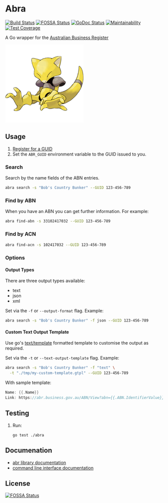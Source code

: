# Abra

[![Build Status](https://travis-ci.org/ace-teknologi/abra.svg?branch=master)](https://travis-ci.org/ace-teknologi/abra)
[![FOSSA Status](https://app.fossa.io/api/projects/git%2Bgithub.com%2Face-teknologi%2Fabra.svg?type=shield)](https://app.fossa.io/projects/git%2Bgithub.com%2Face-teknologi%2Fabra?ref=badge_shield)
[![GoDoc Status](https://godoc.org/github.com/ace-teknologi/abra?status.svg)](http://godoc.org/github.com/ace-teknologi/abra)
[![Maintainability](https://api.codeclimate.com/v1/badges/7d27d7ab62e538d6ced1/maintainability)](https://codeclimate.com/github/ace-teknologi/abra/maintainability)
[![Test Coverage](https://api.codeclimate.com/v1/badges/7d27d7ab62e538d6ced1/test_coverage)](https://codeclimate.com/github/ace-teknologi/abra/test_coverage)

A Go wrapper for the
[Australian Business Register](https://abr.business.gov.au/abrxmlsearch/abrxmlsearch.asmx)

![Australian Business Register Applicance](./abra.png)

## Usage

1. [Register for a GUID](https://www.abr.business.gov.au/RegisterAgreement.aspx)
2. Set the `ABR_GUID` environment variable to the GUID issued to you.

### Search

Search by the name fields of the ABN entries.

```bash
abra search -s "Bob's Country Bunker" --GUID 123-456-789
```

### Find by ABN

When you have an ABN you can get further information. For example:

```bash
abra find-abn -s 33102417032 --GUID 123-456-789
```

### Find by ACN

```bash
abra find-acn -s 102417032 --GUID 123-456-789
```

### Options

#### Output Types

There are three output types available:

* text
* json
* xml

Set via the `-f` or `--output-format` flag. Example:

```bash
abra search -s "Bob's Country Bunker" -f json --GUID 123-456-789
```

#### Custom Text Output Template

Use go's [text/template](https://golang.org/pkg/text/template/) formatted
template to customise the output as required.

Set via the `-t` or `--text-output-template` flag. Example:

```bash
abra search -s "Bob's Country Bunker" -f "text" \
  -t "./tmp/my-custom-template.gtpl" --GUID 123-456-789
```

With sample template:
```go
Name: {{.Name}}
Link: https://abr.business.gov.au/ABN/View?abn={{.ABN.IdentifierValue}}
```

## Testing

1.  Run:
    ```
    go test ./abra
    ```

## Documenation

* [abr library documentation](https://godoc.org/github.com/ace-teknologi/abra/abra-lib)
* [command line interface documentation](https://godoc.org/github.com/ace-teknologi/abra/cmd)

## License
[![FOSSA Status](https://app.fossa.io/api/projects/git%2Bgithub.com%2Face-teknologi%2Fabra.svg?type=large)](https://app.fossa.io/projects/git%2Bgithub.com%2Face-teknologi%2Fabra?ref=badge_large)
